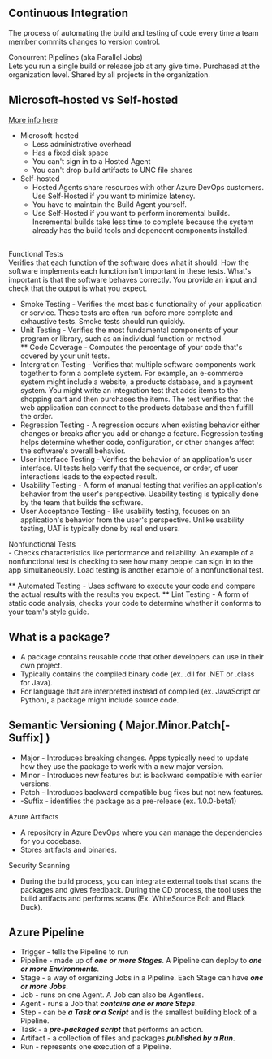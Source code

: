 ## Continuous Integration  
The process of automating the build and testing of code every time a team member commits changes to version control.

Concurrent Pipelines (aka Parallel Jobs)  
Lets you run a single build or release job at any give time. Purchased at the organization level. Shared by all projects in the organization.

## Microsoft-hosted vs Self-hosted 
[More info here](https://docs.microsoft.com/en-us/azure/devops/pipelines/agents/hosted?view=azure-devops&tabs=yaml)

* Microsoft-hosted
	* Less administrative overhead
	* Has a fixed disk space
	* You can't sign in to a Hosted Agent
	* You can't drop build artifacts to UNC file shares
* Self-hosted
	* Hosted Agents share resources with other Azure DevOps customers. Use Self-Hosted if you want to minimize latency.
	* You have to maintain the Build Agent yourself.
	* Use Self-Hosted if you want to perform incremental builds. Incremental builds take less time to complete because the system already has the build tools and dependent components installed.

##

Functional Tests  
Verifies that each function of the software does what it should. How the software implements each function isn't important in these tests. What's important is that the software behaves correctly. You provide an input and check that the output is what you expect.

* Smoke Testing - Verifies the most basic functionality of your application or service. These tests are often run before more complete and exhaustive tests. Smoke tests should run quickly.
* Unit Testing - Verifies the most fundamental components of your program or library, such as an individual function or method.  
	** Code Coverage - Computes the percentage of your code that's covered by your unit tests.
* Intergration Testing - Verifies that multiple software components work together to form a complete system. For example, an e-commerce system might include a website, a products database, and a payment system. You might write an integration test that adds items to the shopping cart and then purchases the items. The test verifies that the web application can connect to the products database and then fulfill the order.
* Regression Testing - A regression occurs when existing behavior either changes or breaks after you add or change a feature. Regression testing helps determine whether code, configuration, or other changes affect the software's overall behavior.
* User interface Testing - Verifies the behavior of an application's user interface. UI tests help verify that the sequence, or order, of user interactions leads to the expected result.
* Usability Testing - A form of manual testing that verifies an application's behavior from the user's perspective. Usability testing is typically done by the team that builds the software.
* User Acceptance Testing - like usability testing, focuses on an application's behavior from the user's perspective. Unlike usability testing, UAT is typically done by real end users.  

Nonfunctional Tests  
	- Checks characteristics like performance and reliability. An example of a nonfunctional test is checking to see how many people can sign in to the app simultaneously. Load testing is another example of a nonfunctional test.  

** Automated Testing - Uses software to execute your code and compare the actual results with the results you expect.
** Lint Testing - A form of static code analysis, checks your code to determine whether it conforms to your team's style guide.

## What is a package?
* A package contains reusable code that other developers can use in their own project.
* Typically contains the compiled binary code (ex. .dll for .NET or .class for Java).
* For language that are interpreted instead of compiled (ex. JavaScript or Python), a package might include source code.

## Semantic Versioning ( Major.Minor.Patch[-Suffix] )

* Major - Introduces breaking changes. Apps typically need to update how they use the package to work with a new major version. 
* Minor - Introduces new features but is backward compatible with earlier versions.
* Patch - Introduces backward compatible bug fixes but not new features.
* -Suffix - identifies the package as a pre-release (ex. 1.0.0-beta1)

Azure Artifacts
- A repository in Azure DevOps where you can manage the dependencies for you codebase.
- Stores artifacts and binaries.

Security Scanning
- During the build process, you can integrate external tools that scans the packages and gives feedback. During the CD process, the tool uses the build artifacts and performs scans (Ex. WhiteSource Bolt and Black Duck).

## Azure Pipeline  
* Trigger - tells the Pipeline to run
* Pipeline - made up of ***one or more Stages***. A Pipeline can deploy to ***one or more Environments***.
* Stage - a way of organizing Jobs in a Pipeline. Each Stage can have ***one or more Jobs***.
* Job - runs on one Agent. A Job can also be Agentless.
* Agent - runs a Job that ***contains one or more Steps***.
* Step - can be ***a Task or a Script*** and is the smallest building block of a Pipeline.
* Task - a ***pre-packaged script*** that performs an action.
* Artifact - a collection of files and packages ***published by a Run***.
* Run - represents one execution of a Pipeline.